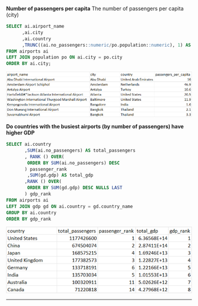 **Number of passengers per capita**
The number of passengers per capita (city) 

```SQL
SELECT ai.airport_name
	  ,ai.city
	  ,ai.country
	  ,TRUNC((ai.no_passengers::numeric/po.population::numeric), 1) AS passengers_per_capita 
FROM airports ai
LEFT JOIN population po ON ai.city = po.city
ORDER BY ai.city;
```

![Alt text](image.png)


**Do countries with the busiest airports (by number of passengers) have higher GDP**

```SQL
SELECT ai.country 
	   ,SUM(ai.no_passengers) AS total_passengers
	   , RANK () OVER(
	    ORDER BY SUM(ai.no_passengers) DESC
	   ) passenger_rank
	   	,SUM(gd.gdp) AS total_gdp 
	   ,RANK () OVER(
	    ORDER BY SUM(gd.gdp) DESC NULLS LAST
	   ) gdp_rank 
FROM airports ai
LEFT JOIN gdp gd ON ai.country = gd.country_name
GROUP BY ai.country
ORDER BY gdp_rank 
```

![Alt text](image-1.png)


****